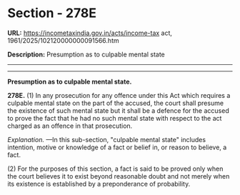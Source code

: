 # Section - 278E

**URL:** https://incometaxindia.gov.in/acts/income-tax act, 1961/2025/102120000000091566.htm

**Description:** Presumption as to culpable mental state

---

****

**Presumption as to culpable mental state.**

**278E.** (1) In any prosecution for any offence under this Act which requires a culpable mental state on the part of the accused, the court shall presume the existence of such mental state but it shall be a defence for the accused to prove the fact that he had no such mental state with respect to the act charged as an offence in that prosecution.

_Explanation._ —In this sub-section, "culpable mental state" includes intention, motive or knowledge of a fact or belief in, or reason to believe, a fact.

(2) For the purposes of this section, a fact is said to be proved only when the court believes it to exist beyond reasonable doubt and not merely when its existence is established by a preponderance of probability.